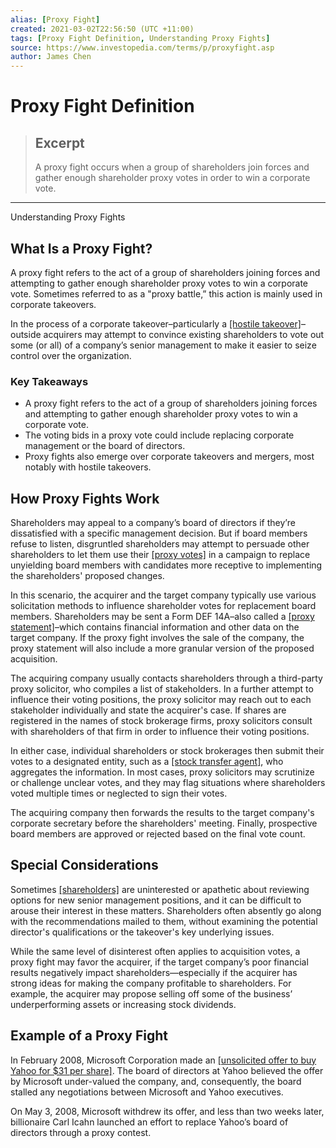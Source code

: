 ```yaml
---
alias: [Proxy Fight]
created: 2021-03-02T22:56:50 (UTC +11:00)
tags: [Proxy Fight Definition, Understanding Proxy Fights]
source: https://www.investopedia.com/terms/p/proxyfight.asp
author: James Chen
---
```


# Proxy Fight Definition

> ## Excerpt
> A proxy fight occurs when a group of shareholders join forces and gather enough shareholder proxy votes in order to win a corporate vote.

---

Understanding Proxy Fights
## What Is a Proxy Fight?

A proxy fight refers to the act of a group of shareholders joining forces and attempting to gather enough shareholder proxy votes to win a corporate vote. Sometimes referred to as a "proxy battle,” this action is mainly used in corporate takeovers.

In the process of a corporate takeover–particularly a [[hostile takeover]](https://www.investopedia.com/terms/h/hostiletakeover.asp)–outside acquirers may attempt to convince existing shareholders to vote out some (or all) of a company’s senior management to make it easier to seize control over the organization.

### Key Takeaways

-   A proxy fight refers to the act of a group of shareholders joining forces and attempting to gather enough shareholder proxy votes to win a corporate vote.
-   The voting bids in a proxy vote could include replacing corporate management or the board of directors.
-   Proxy fights also emerge over corporate takeovers and mergers, most notably with hostile takeovers.

## How Proxy Fights Work

Shareholders may appeal to a company’s board of directors if they’re dissatisfied with a specific management decision. But if board members refuse to listen, disgruntled shareholders may attempt to persuade other shareholders to let them use their [[proxy votes]](https://www.investopedia.com/terms/p/proxy-vote.asp) in a campaign to replace unyielding board members with candidates more receptive to implementing the shareholders' proposed changes.

In this scenario, the acquirer and the target company typically use various solicitation methods to influence shareholder votes for replacement board members. Shareholders may be sent a Form DEF 14A–also called a [[proxy statement]](https://www.investopedia.com/terms/p/proxystatement.asp)–which contains financial information and other data on the target company. If the proxy fight involves the sale of the company, the proxy statement will also include a more granular version of the proposed acquisition.

The acquiring company usually contacts shareholders through a third-party proxy solicitor, who compiles a list of stakeholders. In a further attempt to influence their voting positions, the proxy solicitor may reach out to each stakeholder individually and state the acquirer's case. If shares are registered in the names of stock brokerage firms, proxy solicitors consult with shareholders of that firm in order to influence their voting positions.

In either case, individual shareholders or stock brokerages then submit their votes to a designated entity, such as a [[stock transfer agent]](https://www.investopedia.com/terms/t/transferagent.asp), who aggregates the information. In most cases, proxy solicitors may scrutinize or challenge unclear votes, and they may flag situations where shareholders voted multiple times or neglected to sign their votes.

The acquiring company then forwards the results to the target company's corporate secretary before the shareholders' meeting. Finally, prospective board members are approved or rejected based on the final vote count.

## Special Considerations

Sometimes [[shareholders]](https://www.investopedia.com/terms/s/shareholder.asp) are uninterested or apathetic about reviewing options for new senior management positions, and it can be difficult to arouse their interest in these matters. Shareholders often absently go along with the recommendations mailed to them, without examining the potential director's qualifications or the takeover's key underlying issues.

While the same level of disinterest often applies to acquisition votes, a proxy fight may favor the acquirer, if the target company’s poor financial results negatively impact shareholders—especially if the acquirer has strong ideas for making the company profitable to shareholders. For example, the acquirer may propose selling off some of the business’ underperforming assets or increasing stock dividends.

## Example of a Proxy Fight

In February 2008, Microsoft Corporation made an [[unsolicited offer to buy Yahoo for $31 per share]](https://www.nytimes.com/2008/02/01/technology/01cnd-subyahoo.html). The board of directors at Yahoo believed the offer by Microsoft under-valued the company, and, consequently, the board stalled any negotiations between Microsoft and Yahoo executives.

On May 3, 2008, Microsoft withdrew its offer, and less than two weeks later, billionaire Carl Icahn launched an effort to replace Yahoo’s board of directors through a proxy contest.
